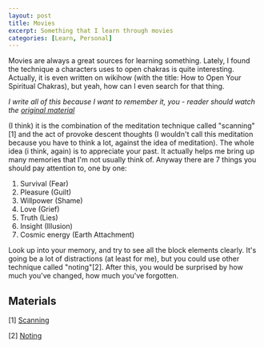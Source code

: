 ```yaml
---
layout: post
title: Movies
excerpt: Something that I learn through movies
categories: [Learn, Personal]
---
```


Movies are always a great sources for learning something. Lately, I found the technique a characters uses to open chakras is quite interesting. Actually, it is even written on wikihow (with the title: How to Open Your Spiritual Chakras), but yeah, how can I even search for that thing.

_I write all of this because I want to remember it, you - reader should watch the [original material](https://www.youtube.com/watch?v=cH-HT9WCtiQ)_

(I think) it is the combination of the meditation technique called "scanning"[1] and the act of provoke descent thoughts (I wouldn't call this meditation because you have to think a lot, against the idea of meditation). The whole idea (i think, again) is to appreciate your past. It actually helps me bring up many memories that I'm not usually think of. Anyway there are 7 things you should pay attention to, one by one:
1. Survival (Fear)
2. Pleasure (Guilt)
3. Willpower (Shame)
4. Love (Grief)
5. Truth (Lies)
6. Insight (Illusion)
7. Cosmic energy (Earth Attachment)


Look up into your memory, and try to see all the block elements clearly. It's going be a lot of distractions (at least for me), but you could use other technique called "noting"[2]. After this, you would be surprised by how much you've changed, how much you've forgotten.

## Materials
[1] [Scanning](https://www.headspace.com/meditation/body-scan)

[2] [Noting](https://www.youtube.com/watch?v=FjI9v-VYwZY)